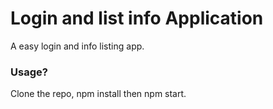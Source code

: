 # Login and list info Application

A easy login and info listing app.

### Usage?
Clone the repo, npm install then npm start.
